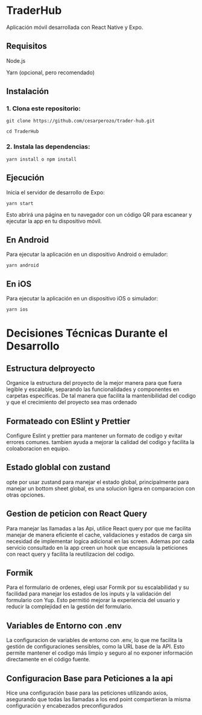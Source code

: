 # TraderHub

Aplicación móvil desarrollada con React Native y Expo.

## Requisitos
Node.js

Yarn (opcional, pero recomendado)

## Instalación
### 1. Clona este repositorio:
    git clone https://github.com/cesarperozo/trader-hub.git
    
    cd TraderHub

### 2. Instala las dependencias:
    yarn install o npm install
   
## Ejecución

Inicia el servidor de desarrollo de Expo:

    yarn start
    
Esto abrirá una página en tu navegador con un código QR para escanear y ejecutar la app en tu dispositivo móvil.    

## En Android

Para ejecutar la aplicación en un dispositivo Android o emulador:

    yarn android

## En iOS

Para ejecutar la aplicación en un dispositivo iOS o simulador:

    yarn ios


# Decisiones Técnicas Durante el Desarrollo

 ## Estructura delproyecto

Organice la estructura del proyecto de la mejor manera para que fuera legible y escalable, separando las funcionalidades y componentes en carpetas especificas.
De tal manera que facilita la mantenibilidad del codigo y que el crecimiento del proyecto sea mas ordenado

## Formateado con ESlint y Prettier
Configure Eslint y prettier para mantener un formato de codigo y evitar errores comunes. tambien ayuda a mejorar la calidad del codigo y facilita la coloaboracion en equipo.

## Estado globlal con zustand 
opte por usar zustand para manejar el estado global, principalmente para manejar un bottom sheet global, es una solucion ligera en comparacion con otras opciones.

## Gestion de peticion con React Query
Para manejar las llamadas a las Api, utilice React query por que me facilita manejar de manera eficiente el cache, validaciones y estados de carga sin necesidad de implementar logica adicional en las screen.
Ademas por cada servicio consultado en la app creen un hook que encapsula la peticiones con react query y facilita la reutilizacion del codigo.

## Formik
Para el formulario de ordenes, elegi usar Formik por  su escalabilidad y su facilidad para manejar los estados de los inputs y la validación del formulario con Yup. Esto permitió mejorar la experiencia del usuario y reducir la complejidad en la gestión del formulario.

## Variables de Entorno con .env
La configuracion de variables de entorno con .env, lo que me facilita la gestión de configuraciones sensibles, como la URL base de la API. Esto permite mantener el codigo más limpio y seguro al no exponer información directamente en el código fuente.

## Configuracion Base para Peticiones a la api
Hice una configuración base para las peticiones utilizando axios, asegurando que todas las llamadas a los end point compartieran la misma configuración y encabezados preconfigurados





    








